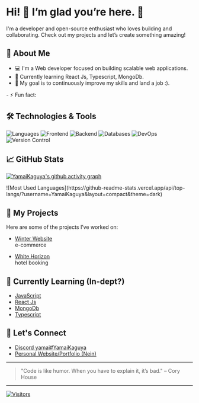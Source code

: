 <!--
 <p>
  <a href="https://skillicons.dev">
    <img src="https://skillicons.dev/icons?i=html,css,js,react,ts,bootstrap,php,java,py,mysql,mongodb,nextjs,nodejs,express,npm,vite,git,bash,powershell&theme=dark" />
  </a>
    <img src="https://skillicons.dev/icons?i=htmx,sass,jest,jquery,bun&theme=dark" />
  </a>
</p>

[![We-Love-javascript](https://img.shields.io/badge/Made%20with-JavaScript-1f425f.svg)](https://www.javascript.com)
[![Npm package version](https://badgen.net/npm/v/express)](https://npmjs.com/package/express)
[![GitHub release](https://img.shields.io/github/release/Naereen/StrapDown.js.svg)](https://GitHub.com/Naereen/StrapDown.js/releases/)

[![GitHub commits](https://img.shields.io/github/commits-since/YamaiKaguya/StrapDown.js/v1.0.0.svg)](https://GitHub.com/YamaiKaguya/StrapDown.js/commit/)

[![YamaiKaguya's github stats](https://github-readme-stats.vercel.app/api?username=YamaiKaguya&theme=blue-green)](https://github.com/YamaiKaguya/github-readme-stats)

[![YamaiKaguya's top languages](https://github-readme-stats.vercel.app/api/top-langs/?username=YamaiKaguya&theme=blue-green)](https://github.com/anuraghazra/github-readme-stats)
[![Naereen's github activity graph](https://github-readme-activity-graph.vercel.app/graph?username=YamaiKaguya&bg_color=0d0e12&color=1c81ce&line=0f1129&point=079ae4&area=true&hide_border=true)](https://github.com/ashutosh00710/github-readme-activity-graph)
-->	
# Hi! 🎉 I’m glad you’re here. 👋

I'm a developer and open-source enthusiast who loves building and collaborating. Check out my projects and let’s create something amazing!

## 🚀 About Me
- 💻 I'm a Web developer focused on building scalable web applications.
- 🌱 Currently learning React Js, Typescript, MongoDb.
- 🎯 My goal is to continuously improve my skills and land a job :).
<!-- -->- ⚡ Fun fact:

## 🛠️ Technologies & Tools

![Languages](https://img.shields.io/badge/Technologies-JavaScript-blue?logo=javascript)
![Frontend](https://img.shields.io/badge/Frontend-React-blue?logo=react)
![Backend](https://img.shields.io/badge/Backend-Node.js-green?logo=node.js)
![Databases](https://img.shields.io/badge/Databases-Sql-blue?logo=MySql)
![DevOps](https://img.shields.io/badge/DevOps-Docker-blue?logo=docker)
![Version Control](https://img.shields.io/badge/Version%20Control-Git-orange?logo=git)

## 📈 GitHub Stats

[![YamaiKaguya's github activity graph](https://github-readme-activity-graph.vercel.app/graph?username=YamaiKaguya&custom_title=YamaiKaguya's%20Github%20Contributions&bg_color=0d1117&point=D3D3D3&border=true&color=FFFFFF)](https://github.com/ashutosh00710/github-readme-activity-graph)

<!-- -->![Most Used Languages](https://github-readme-stats.vercel.app/api/top-langs/?username=YamaiKaguya&layout=compact&theme=dark)

## 📂 My Projects

Here are some of the projects I’ve worked on:

- [Winter Website](https://github.com/YamaiKaguya/project1)  
  e-commerce

- [White Horizon](https://github.com/YamaiKaguya/project2)  
  hotel booking 

## 🌱 Currently Learning (In-dept?)

- [JavaScript](#)
- [React Js](#)
- [MongoDb](#)
- [Typescript](#)

## 🤝 Let's Connect

- [Discord yamai#YamaiKaguya](https://discord.com/)
- [Personal Website/Portfolio (Nein)](#)

<!-- 
## 💬 Ask me about

- Web development (React, Node.js, etc.)
-->
---

> "Code is like humor. When you have to explain it, it’s bad." – Cory House

---


<!-- If you'd like to use a custom badge, you can do so with the following markdown -->
[![Visitors](https://visitor-badge.glitch.me/badge?page_id=YamaiKaguya.profile)](https://github.com/YamaiKaguya)




